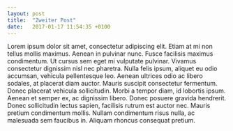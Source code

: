 ```yaml
---
layout: post
title:  "Zweiter Post"
date:   2017-01-17 11:54:35 +0100
---
```

Lorem ipsum dolor sit amet, consectetur adipiscing elit. Etiam at mi non tellus mollis maximus. Aenean in pulvinar nunc. Fusce facilisis maximus condimentum. Ut cursus sem eget mi vulputate pulvinar. Vivamus consectetur dignissim nisl nec pharetra. Nulla felis ipsum, aliquet eu odio accumsan, vehicula pellentesque leo. Aenean ultrices odio ac libero sodales, at placerat diam auctor. Mauris suscipit consectetur fermentum. Donec placerat vehicula sollicitudin. Morbi a tempor diam, id lobortis ipsum. Aenean et semper ex, ac dignissim libero. Donec posuere gravida hendrerit. Donec sollicitudin lectus sapien, facilisis rutrum est auctor nec. Mauris pretium condimentum mollis. Nullam condimentum risus nulla, ac malesuada sem faucibus in. Aliquam rhoncus consequat pretium.